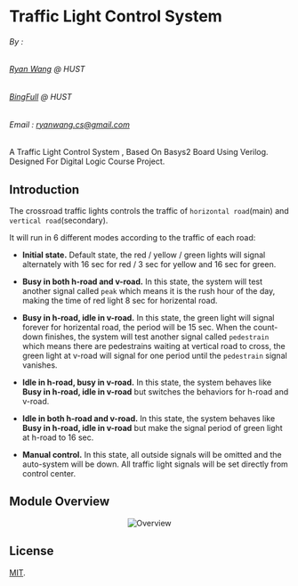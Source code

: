# Traffic Light Control System
###### By : 
###### [Ryan Wang](https://github.com/RyanWangGit) @ HUST
###### [BingFull](https://github.com/BingFull) @ HUST
###### Email : ryanwang.cs@gmail.com

A Traffic Light Control System , Based On Basys2 Board Using Verilog. Designed For Digital Logic Course Project.

## Introduction
The crossroad traffic lights controls the traffic of `horizontal road`(main) and `vertical road`(secondary).

It will run in 6 different modes according to the traffic of each road:

* **Initial state.** Default state, the red / yellow / green lights will signal alternately with 16 sec for red / 3 sec for yellow and 16 sec for green.

* **Busy in both h-road and v-road.** In this state, the system will test another signal called `peak` which means it is the rush hour of the day, making the time of red light 8 sec for horizental road.

* **Busy in h-road, idle in v-road.** In this state, the green light will signal forever for horizental road, the period will be 15 sec. When the count-down finishes, the system will test another signal called `pedestrain` which means there are pedestrains waiting at vertical road to cross, the green light at v-road will signal for one period until the `pedestrain` signal vanishes.

* **Idle in h-road, busy in v-road.** In this state, the system behaves like **Busy in h-road, idle in v-road** but switches the behaviors for h-road and v-road.

* **Idle in both h-road and v-road.** In this state, the system behaves like **Busy in h-road, idle in v-road** but make the signal period of green light at h-road to 16 sec.

* **Manual control.** In this state, all outside signals will be omitted and the auto-system will be down. All traffic light signals will be set directly from control center.

## Module Overview
<p align="center">
  <img alt="Overview" src="https://cloud.githubusercontent.com/assets/10323518/24080545/9fbd490a-0cdc-11e7-9e6c-a23abe564be4.png"></img>
</p>

## License
[MIT](https://github.com/RyanWangGit/Traffic-Light-Control-System/blob/master/LICENSE).

